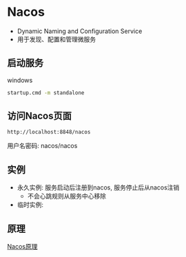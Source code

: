 # Nacos

- Dynamic Naming and Configuration Service
- 用于发现、配置和管理微服务

## 启动服务

windows

```bash
startup.cmd -m standalone
```

## 访问Nacos页面

`http://localhost:8848/nacos`

用户名密码: nacos/nacos

## 实例

- 永久实例: 服务启动后注册到nacos, 服务停止后从nacos注销
  - 不会心跳规则从服务中心移除
- 临时实例:

## 原理

[Nacos原理](Nacos_Principle.md)